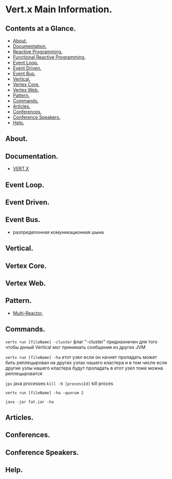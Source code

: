 # Vert.x Main Information.





## Contents at a Glance.
* [About.](#about)
* [Documentation.](#documentation)
* [Reactive Programming.](https://github.com/descriptions-of-it-technologies/reactive-programming)
* [Functional Reactive Programming.](https://github.com/descriptions-of-it-technologies/functional-reactive-programming)  
* [Event Loop.](#event-loop) 
* [Event Driven.](#event-driven)
* [Event Bus.](#event-bus)
* [Vertical.](#vertical)
* [Vertex Core.](#vertex-core)
* [Vertex Web.](#vertex-web)
* [Pattern.](#pattern)
* [Commands.](#commands)
* [Articles.](#articles)
* [Conferences.](#conferences)
* [Conference Speakers.](#conference-speakers)
* [Help.](#help)





## About.





## Documentation.
* [VERT.X](https://vertx.io/)




## Event Loop. 





## Event Driven. 





## Event Bus.
* разпределонная комуникационная шына





## Vertical. 





## Vertex Core.





## Vertex Web.





## Pattern.
* [Multi-Reactor.](https://www.google.com/search?q=multi+reactor+pattern&oq=pattern+multi-re&aqs=chrome.1.69i57j0.14644j0j7&sourceid=chrome&ie=UTF-8)





## Commands.
`vertx run [fileName] -cluster` 
флаг "-cluster"  придназначен для того чтобы днный Vertical мог принимать сообщения из других JVM 

`vertx run [fileName] -ha` 
етот узел если он начнет пропадать может бить реплецырован на других узлах нашего кластера 
и в том числе если другие узлы нашего кластера будут пропадать в етот узел тоже можна реплецыроватся

`jps` java processes
`kill -9 [processId]` kill proces   

`vertx run [fileName] -ha -quorum 2`

`java -jar fat.jar -ha` 



## Articles.





## Conferences.





## Conference Speakers.





## Help.
